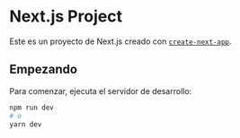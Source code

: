 # Next.js Project

Este es un proyecto de Next.js creado con [`create-next-app`](https://github.com/vercel/next.js/tree/canary/packages/create-next-app).

## Empezando

Para comenzar, ejecuta el servidor de desarrollo:

```bash
npm run dev
# o
yarn dev
